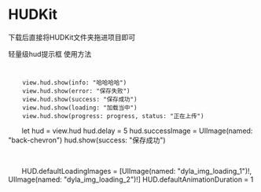 # HUDKit

下载后直接将HUDKit文件夹拖进项目即可

轻量级hud提示框
使用方法
# 
        view.hud.show(info: "哈哈哈哈")
        view.hud.show(error: "保存失败")
        view.hud.show(success: "保存成功")
        view.hud.show(loading: "加载当中")
        view.hud.show(progress: progress, status: "正在上传")
 

        let hud = view.hud
        hud.delay = 5
        hud.successImage = UIImage(named: "back-chevron")
        hud.show(success: "保存成功")
  
         

        HUD.defaultLoadingImages = [UIImage(named: "dyla_img_loading_1")!,  UIImage(named: "dyla_img_loading_2")!]
        HUD.defaultAnimationDuration = 1

